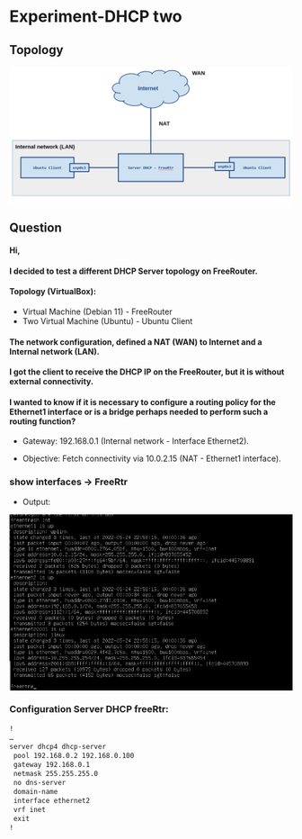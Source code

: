 # Experiment-DHCP two

## Topology

<div style='display: inline-block'>
   <img align="center" alt="Python" src='img-topology/topology.png' />
</div>
 
</br>
 
## Question 

#### Hi,
#### I decided to test a different DHCP Server topology on FreeRouter. 
#### Topology (VirtualBox):
- Virtual Machine (Debian 11) - FreeRouter
- Two Virtual Machine (Ubuntu) - Ubuntu Client

#### The network configuration, defined a NAT (WAN) to Internet and a Internal network (LAN).

#### I got the client to receive the DHCP IP on the FreeRouter, but it is without external connectivity.

#### I wanted to know if it is necessary to configure a routing policy for the Ethernet1 interface or is a bridge perhaps needed to perform such a routing function?

- Gateway: 192.168.0.1 (Internal network - Interface Ethernet2).

- Objective: Fetch connectivity via 10.0.2.15 (NAT - Ethernet1 interface).

### show interfaces -> FreeRtr
- Output:
<div style='display: inline-block'>
   <img align="center" alt="Python" src='img-topology/img-sh-int.png' />
</div>

</br>

### Configuration Server DHCP freeRtr:
```
!
…
server dhcp4 dhcp-server
 pool 192.168.0.2 192.168.0.100
 gateway 192.168.0.1
 netmask 255.255.255.0
 no dns-server
 domain-name 
 interface ethernet2
 vrf inet
 exit
!
```
